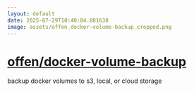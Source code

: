 ```yaml
---
layout: default
date: 2025-07-29T10:40:04.881638
image: assets/offen_docker-volume-backup_cropped.png
---
```


# [offen/docker-volume-backup](https://github.com/offen/docker-volume-backup)

backup docker volumes to s3, local, or cloud storage
